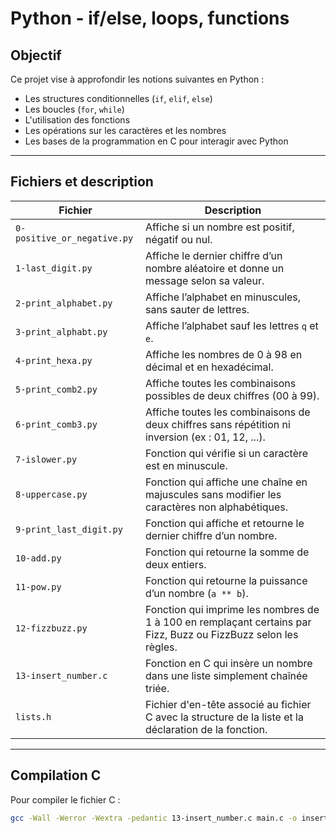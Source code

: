 # Python - if/else, loops, functions

## Objectif

Ce projet vise à approfondir les notions suivantes en Python :
- Les structures conditionnelles (`if`, `elif`, `else`)
- Les boucles (`for`, `while`)
- L'utilisation des fonctions
- Les opérations sur les caractères et les nombres
- Les bases de la programmation en C pour interagir avec Python

---

## Fichiers et description

| Fichier | Description |
|--------|-------------|
| `0-positive_or_negative.py` | Affiche si un nombre est positif, négatif ou nul. |
| `1-last_digit.py` | Affiche le dernier chiffre d’un nombre aléatoire et donne un message selon sa valeur. |
| `2-print_alphabet.py` | Affiche l’alphabet en minuscules, sans sauter de lettres. |
| `3-print_alphabt.py` | Affiche l’alphabet sauf les lettres `q` et `e`. |
| `4-print_hexa.py` | Affiche les nombres de 0 à 98 en décimal et en hexadécimal. |
| `5-print_comb2.py` | Affiche toutes les combinaisons possibles de deux chiffres (00 à 99). |
| `6-print_comb3.py` | Affiche toutes les combinaisons de deux chiffres sans répétition ni inversion (ex : 01, 12, ...). |
| `7-islower.py` | Fonction qui vérifie si un caractère est en minuscule. |
| `8-uppercase.py` | Fonction qui affiche une chaîne en majuscules sans modifier les caractères non alphabétiques. |
| `9-print_last_digit.py` | Fonction qui affiche et retourne le dernier chiffre d’un nombre. |
| `10-add.py` | Fonction qui retourne la somme de deux entiers. |
| `11-pow.py` | Fonction qui retourne la puissance d’un nombre (`a ** b`). |
| `12-fizzbuzz.py` | Fonction qui imprime les nombres de 1 à 100 en remplaçant certains par Fizz, Buzz ou FizzBuzz selon les règles. |
| `13-insert_number.c` | Fonction en C qui insère un nombre dans une liste simplement chaînée triée. |
| `lists.h` | Fichier d'en-tête associé au fichier C avec la structure de la liste et la déclaration de la fonction. |

---

## Compilation C

Pour compiler le fichier C :

```bash
gcc -Wall -Werror -Wextra -pedantic 13-insert_number.c main.c -o insert -std=gnu89

